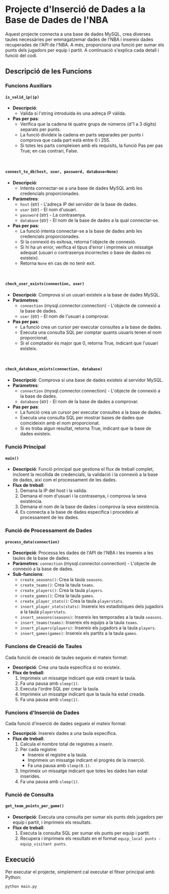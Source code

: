 # Projecte d'Inserció de Dades a la Base de Dades de l'NBA

Aquest projecte connecta a una base de dades MySQL, crea diverses taules necessàries per emmagatzemar dades de l'NBA i insereix dades recuperades de l'API de l'NBA. A més, proporciona una funció per sumar els punts dels jugadors per equip i partit. A continuació s'explica cada detall i funció del codi.

## Descripció de les Funcions

### Funcions Auxiliars

#### `is_valid_ip(ip)`

- **Descripció**: 
    - Valida si l'string introduida és una adreça IP vàlida. 
- **Pas per pas**: 
    - Verifica que la cadena té quatre grups de números (d'1 a 3 dígits) separats per punts.
    - La funció divideix la cadena en parts separades per punts i comprova que cada part està entre 0 i 255.
    - Si totes les parts compleixen amb els requisits, la funció Pas per pas True; en cas contrari, False.

<br>

#### `connect_to_db(host, user, password, database=None)`

- **Descripció**: 
    - Intenta connectar-se a una base de dades MySQL amb les credencials proporcionades.
- **Paràmetres**:
  - `host` (str) - L'adreça IP del servidor de la base de dades.
  - `user` (str) - El nom d'usuari.
  - `password` (str) - La contrasenya.
  - `database` (str) - El nom de la base de dades a la qual connectar-se.
- **Pas per pas**:
    - La funció intenta connectar-se a la base de dades amb les credencials proporcionades.
    - Si la connexió és exitosa, retorna l'objecte de connexió.
    - Si hi ha un error, verifica el tipus d'error i imprimeix un missatge adequat (usuari o contrasenya incorrectes o base de dades no existeix). 
    - Retorna `None` en cas de no tenir exit.

<br>

#### `check_user_exists(connection, user)`

- **Descripció**: Comprova si un usuari existeix a la base de dades MySQL.
- **Paràmetres**:
  - `connection` (mysql.connector.connection) - L'objecte de connexió a la base de dades.
  - `user` (str) - El nom de l'usuari a comprovar.
- **Pas per pas**: 
    - La funció crea un cursor per executar consultes a la base de dades.
    - Executa una consulta SQL per comptar quants usuaris tenen el nom proporcionat.
    - Si el comptador és major que 0, retorna True, indicant que l'usuari existeix.

<br>

#### `check_database_exists(connection, database)`

- **Descripció**: Comprova si una base de dades existeix al servidor MySQL.
- **Paràmetres**:
  - `connection` (mysql.connector.connection) - L'objecte de connexió a la base de dades.
  - `database` (str) - El nom de la base de dades a comprovar.
- **Pas per pas**: 
    - La funció crea un cursor per executar consultes a la base de dades.
    - Executa una consulta SQL per mostrar bases de dades que coincideixin amb el nom proporcionat.
    - Si es troba algun resultat, retorna True, indicant que la base de dades existeix.

### Funció Principal

#### `main()`

- **Descripció**: Funció principal que gestiona el flux de treball complet, incloent la recollida de credencials, la validació i la connexió a la base de dades, així com el processament de les dades.
- **Flux de treball**:
  1. Demana la IP del host i la valida.
  2. Demana el nom d'usuari i la contrasenya, i comprova la seva existència.
  3. Demana el nom de la base de dades i comprova la seva existència.
  4. Es connecta a la base de dades específica i procedeix al processament de les dades.

### Funció de Processament de Dades

#### `process_data(connection)`

- **Descripció**: Processa les dades de l'API de l'NBA i les insereix a les taules de la base de dades.
- **Paràmetres**: `connection` (mysql.connector.connection) - L'objecte de connexió a la base de dades.
- **Sub-funcions**:
  - `create_seasons()`: Crea la taula `seasons`.
  - `create_teams()`: Crea la taula `teams`.
  - `create_players()`: Crea la taula `players`.
  - `create_games()`: Crea la taula `games`.
  - `create_player_stats()`: Crea la taula `playerstats`.
  - `insert_player_stats(stats)`: Insereix les estadístiques dels jugadors a la taula `playerstats`.
  - `insert_seasons(seasons)`: Insereix les temporades a la taula `seasons`.
  - `insert_teams(teams)`: Insereix els equips a la taula `teams`.
  - `insert_players(players)`: Insereix els jugadors a la taula `players`.
  - `insert_games(games)`: Insereix els partits a la taula `games`.

### Funcions de Creació de Taules

Cada funció de creació de taules segueix el mateix format:

- **Descripció**: Crea una taula específica si no existeix.
- **Flux de treball**:
  1. Imprimeix un missatge indicant que està creant la taula.
  2. Fa una pausa amb `sleep(1)`.
  3. Executa l'ordre SQL per crear la taula.
  4. Imprimeix un missatge indicant que la taula ha estat creada.
  5. Fa una pausa amb `sleep(1)`.

### Funcions d'Inserció de Dades

Cada funció d'inserció de dades segueix el mateix format:

- **Descripció**: Insereix dades a una taula específica.
- **Flux de treball**:
  1. Calcula el nombre total de registres a inserir.
  2. Per cada registre:
     - Insereix el registre a la taula.
     - Imprimeix un missatge indicant el progrés de la inserció.
     - Fa una pausa amb `sleep(0.1)`.
  3. Imprimeix un missatge indicant que totes les dades han estat inserides.
  4. Fa una pausa amb `sleep(1)`.

### Funció de Consulta

#### `get_team_points_per_game()`

- **Descripció**: Executa una consulta per sumar els punts dels jugadors per equip i partit, i imprimeix els resultats.
- **Flux de treball**:
  1. Executa la consulta SQL per sumar els punts per equip i partit.
  2. Recupera i imprimeix els resultats en el format `equip_local punts - equip_visitant punts`.

## Execució

Per executar el projecte, simplement cal executar el fitxer principal amb Python:

```bash
python main.py
